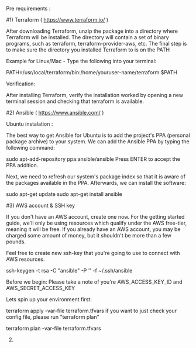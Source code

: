 
Pre requirements :

#1) Terraform ( https://www.terraform.io/ )

After downloading Terraform, unzip the package into a directory where Terraform will be installed. The directory will contain a set of binary programs, such as terraform, terraform-provider-aws, etc. The final step is to make sure the directory you installed Terraform to is on the PATH

Example for Linux/Mac - Type the following into your terminal:

PATH=/usr/local/terraform/bin:/home/youruser-name/terraform:$PATH

Verification:

After installing Terraform, verify the installation worked by opening a new terminal session and checking that terraform is available.


#2) Ansible ( https://www.ansible.com/ )

Ubuntu instalation :

The best way to get Ansible for Ubuntu is to add the project's PPA (personal package archive) to your system. We can add the Ansible PPA by typing the following command:

sudo apt-add-repository ppa:ansible/ansible
Press ENTER to accept the PPA addition.

Next, we need to refresh our system's package index so that it is aware of the packages available in the PPA. Afterwards, we can install the software:

sudo apt-get update
sudo apt-get install ansible


#3) AWS account & SSH key

If you don't have an AWS account, create one now. For the getting started guide, we'll only be using resources which qualify under the AWS free-tier, meaning it will be free. If you already have an AWS account, you may be charged some amount of money, but it shouldn't be more than a few pounds.

Feel free to create new ssh-key that you're going to use to connect with AWS resources.

ssh-keygen -t rsa -C "ansible" -P '' -f ~/.ssh/ansible


Before we begin:
Please take a note of you're AWS_ACCESS_KEY_ID and AWS_SECRET_ACCESS_KEY


Lets spin up your environment first:

terraform apply -var-file terraform.tfvars
if you want to just check your config file, please run "terraform plan"

terraform plan -var-file terraform.tfvars 

2)
